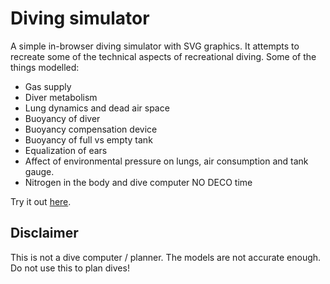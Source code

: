 # Diving simulator

A simple in-browser diving simulator with SVG graphics.  It attempts to recreate
some of the technical aspects of recreational diving.  Some of the things
modelled:

- Gas supply
- Diver metabolism
- Lung dynamics and dead air space
- Buoyancy of diver
- Buoyancy compensation device
- Buoyancy of full vs empty tank
- Equalization of ears
- Affect of environmental pressure on lungs, air consumption and tank gauge.
- Nitrogen in the body and dive computer NO DECO time

Try it out [here](https://sparkprime.github.io/dive-sim/).

## Disclaimer

This is not a dive computer / planner.  The models are not accurate enough.  Do
not use this to plan dives!

